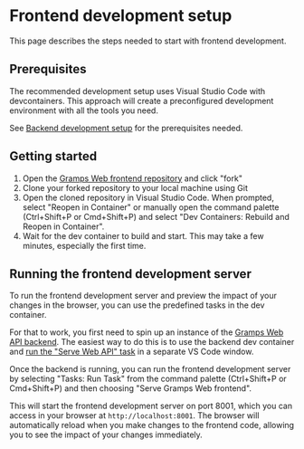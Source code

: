 # Frontend development setup

This page describes the steps needed to start with frontend development. 

## Prerequisites

The recommended development setup uses Visual Studio Code with devcontainers. This approach will create a preconfigured development environment with all the tools you need.

See [Backend development setup](../backend/setup.md#prerequisites) for the prerequisites needed.

## Getting started

1. Open the [Gramps Web frontend repository](https://github.com/gramps-project/gramps-web) and click "fork"
2. Clone your forked repository to your local machine using Git
3. Open the cloned repository in Visual Studio Code. When prompted, select "Reopen in Container" or manually open the command palette (Ctrl+Shift+P or Cmd+Shift+P) and select "Dev Containers: Rebuild and Reopen in Container".
4. Wait for the dev container to build and start. This may take a few minutes, especially the first time.


## Running the frontend development server

To run the frontend development server and preview the impact of your changes in the browser, you can use the predefined tasks in the dev container.

For that to work, you first need to spin up an instance of the [Gramps Web API backend](../backend/setup.md#tasks). The easiest way to do this is to use the backend dev container and [run the "Serve Web API" task](../backend/setup.md#tasks) in a separate VS Code window.

Once the backend is running, you can run the frontend development server by selecting "Tasks: Run Task" from the command palette (Ctrl+Shift+P or Cmd+Shift+P) and then choosing "Serve Gramps Web frontend".

This will start the frontend development server on port 8001, which you can access in your browser at `http://localhost:8001`. The browser will automatically reload when you make changes to the frontend code, allowing you to see the impact of your changes immediately.

